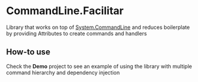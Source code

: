 # CommandLine.Facilitar

Library that works on top of [System.CommandLine](https://github.com/dotnet/command-line-api) and reduces boilerplate by providing Attributes to create commands and handlers

## How-to use

Check the **Demo** project to see an example of using the library with multiple command hierarchy and dependency injection
